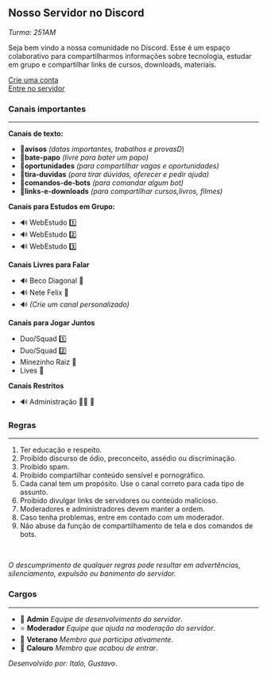 ## Nosso Servidor no Discord
_Turma: 251AM_

Seja bem vindo a nossa comunidade no Discord. Esse é um espaço colaborativo para compartilharmos informações sobre tecnologia, estudar em grupo e compartilhar links de cursos, downloads, materiais.

[Crie uma conta](https://ptb.discord.com/register) <br>
[Entre no servidor](https://discord.com/channels/1341201848106877072/1351262538888777839)

### Canais importantes
---
**Canais de texto:**
- 🚨**avisos** _(datas importantes, trabalhos e provasD_)
- 💬**bate-papo** _(livre para bater um papo)_
- 📃**oportunidades** _(para compartilhar vagas e oportunidades)_
- 🔎**tira-duvidas** _(para tirar dúvidas, oferecer e pedir ajuda)_
- 🤖**comandos-de-bots** _(para comandar algum bot)_
- 📁**links-e-downloads** _(para compartilhar cursos,livros, filmes)_


**Canais para Estudos em Grupo:**
- 🔊 WebEstudo 1️⃣
- 🔊 WebEstudo 2️⃣
- 🔊 WebEstudo 3️⃣


**Canais Livres para Falar**
- 🔊 Beco Diagonal 🐀
- 🔊 Nete Felix 🍿
- 🔊 _(Crie um canal personalizado)_ 

**Canais para Jogar Juntos**
- Duo/Squad 1️⃣
- Duo/Squad 2️⃣
- Minezinho Raiz 🍎 
- Lives 🔴 

**Canais Restritos**
- 🔊 Administração 🧙‍♂️ 💬

### Regras
---
1. Ter educação e respeito.
2. Proibido discurso de ódio, preconceito, assédio ou discriminação.
3. Proibido spam.
4. Proibido compartilhar conteúdo sensível e pornográfico.
5. Cada canal tem um propósito. Use o canal correto para cada tipo de assunto. 
6. Proibido divulgar links de servidores ou conteúdo malicioso.
7. Moderadores e administradores devem manter a ordem.
8. Caso tenha problemas, entre em contado com um moderador.
9. Não abuse da função de compartilhamento de tela e dos comandos de bots.
<br>

_O descumprimento de qualquer regras pode resultar em advertências, silenciamento, expulsão ou banimento do servidor._

### Cargos
---
- 👑 **Admin** _Equipe de desenvolvimento do servidor_.
- ⭐ **Moderador** _Equipe que ajuda na moderação do servidor_.
- 🥇 **Veterano** _Membro que participa ativamente_.
- 🔰 **Calouro**  _Membro que acabou de entrar_.


_Desenvolvido por: Italo, Gustavo_.
